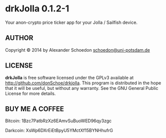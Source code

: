 drkJolla 0.1.2-1
================

Your anon-crypto price ticker app for your Jolla / Sailfish device.


AUTHOR
------

Copyright © 2014 by Alexander Schoedon <schoedon@uni-potsdam.de>


LICENSE
-------

**drkJolla** is free software licensed under the GPLv3 available at http://github.com/donSchoe/drkjolla. This program is distributed in the hope that it will be useful, but without any warranty. See the GNU General Public License for more details.


BUY ME A COFFEE
---------------

Bitcoin: 1Bzc7PatbRzXz6EAmvSuBuoWED96qy3zgc

Darkcoin: XsWp6DXrEiEtBpyU5YMctXf15BYNHhufrG
